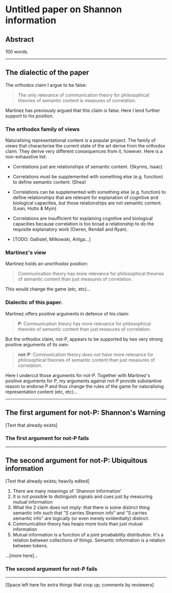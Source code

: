 # Untitled paper on Shannon information

## Abstract

100 words.

---- 

## The dialectic of the paper

The orthodox claim I argue to be false:

> The only relevance of communication theory for philosophical theories of semantic content is measures of correlation.

Martinez has previously argued that this claim is false.
Here I lend further support to his position.

### The orthodox family of views

Naturalising representational content is a popular project.
The family of views that characterise the current state of the art derive from the orthodox claim.
They derive very different consequences from it, however.
Here is a non-exhaustive list:

+ Correlations just are relationships of semantic content. (Skyrms, Isaac)
+ Correlations must be supplemented with something else (e.g. function) to define semantic content. (Shea)
+ Correlations can be supplemented with something else (e.g. function) to define relationships that are relevant for explanation of cognitive and biological capacities, but those relationships are not semantic content. (Lean, Hutto & Myin)
+ Correlations are insufficient for explaining cognitive and biological capacities because correlation is too broad a relationship to do the requisite explanatory work (Owren, Rendall and Ryan).

+ [TODO: Gallistel, Milkowski, Artiga...]

### Martinez's view

Martinez holds an unorthodox position:

> Communication theory has more relevance for philosophical theories of semantic content than just measures of correlation.

This would change the game (etc, etc)...

### Dialectic of this paper.

Martinez offers positive arguments in defence of his claim:

> **P**: Communication theory has more relevance for philosophical theories of semantic content than just measures of correlation.

But the orthodox claim, not-P, appears to be supported by two very strong positive arguments of its own:

> **not-P**: Communication theory *does not have* more relevance for philosophical theories of semantic content than just measures of correlation.

Here I undercut those arguments for not-P.
Together with Martinez's positive arguments for P, my arguments against not-P provide substantive reason to endorse P and thus change the rules of the game for naturalising representation content (etc, etc)...

----

## The first argument for not-P: Shannon's Warning

[Text that already exists]

### The first argument for not-P fails

----

## The second argument for not-P: Ubiquitous information

[Text that already exists; heavily edited]

1. There are many meanings of `Shannon information'
1. It is not possible to distinguish signals and cues just by measuring mutual information
1. What the 2 claim does not imply: that there is some distinct thing semantic info such that "S carries Shannon info" and "S carries semantic info" are logically (or even merely evidentially) distinct. 
1. Communication theory has heaps more tools than just mutual information
1. Mutual information is a function of a joint proabability distribution. It's a relation between collections of things. Semantic information is a relation between tokens. 
 
...[more here]...

### The second argument for not-P fails

----

[Space left here for extra things that crop up; comments by reviewers]